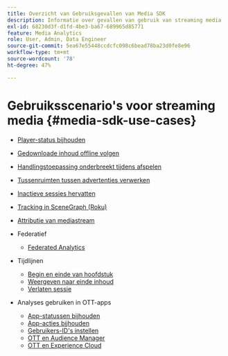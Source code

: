 ```yaml
---
title: Overzicht van Gebruiksgevallen van Media SDK
description: Informatie over gevallen van gebruik van streaming media
exl-id: 68230d3f-d1fd-4be3-ba67-689965d85771
feature: Media Analytics
role: User, Admin, Data Engineer
source-git-commit: 5ea67e55448ccdcfc098c6bead78ba23d0fe8e96
workflow-type: tm+mt
source-wordcount: '78'
ht-degree: 47%

---
```


# Gebruiksscenario&#39;s voor streaming media {#media-sdk-use-cases}

* [Player-status bijhouden](/help/use-cases/player-state-tracking/player-state-overview.md)
* [Gedownloade inhoud offline volgen](using/media-use-cases/track-downloaded-content.html)
* [Handlingstoepassing onderbreekt tijdens afspelen](/help/use-cases/cookbook/app-interrupts.md)
* [Tussenruimten tussen advertenties verwerken](/help/use-cases/cookbook/fix-ad-play-ad.md)
* [Inactieve sessies hervatten](/help/use-cases/cookbook/resuming-inactive.md)
* [Tracking in SceneGraph (Roku)](/help/use-cases/cookbook/sdk-track-scenegraph.md)
* [Attributie van mediastream](/help/use-cases/media-analytics-cookbook/media-dimensions.md)

* Federatief
   * [Federated Analytics](/help/use-cases/federated-analytics.md)

* Tijdlijnen
   * [Begin en einde van hoofdstuk](/help/use-cases/timelines/chapter-start-end.md)
   * [Weergeven naar einde inhoud](/help/use-cases/timelines/view-to-end-of-content.md)
   * [Verlaten sessie](/help/use-cases/timelines/user-abandons-session.md)

* Analyses gebruiken in OTT-apps
   * [App-statussen bijhouden](/help/use-cases/analytics-with-ott/track-app-states.md)
   * [App-acties bijhouden](/help/use-cases/analytics-with-ott/track-app-actions.md)
   * [Gebruikers-ID&#39;s instellen](/help/use-cases/analytics-with-ott/set-user-ids.md)
   * [OTT en Audience Manager](/help/use-cases/analytics-with-ott/ott-am.md)
   * [OTT en Experience Cloud](/help/use-cases/analytics-with-ott/ott-experience-cloud.md)
